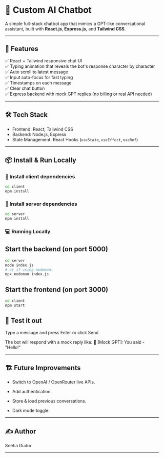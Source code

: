 # 🤖 Custom AI Chatbot

A simple full-stack chatbot app that mimics a GPT-like conversational assistant, built with **React.js**, **Express.js**, and **Tailwind CSS**.

---

## 🚀 Features

✅ React + Tailwind responsive chat UI  
✅ Typing animation that reveals the bot's response character by character  
✅ Auto scroll to latest message  
✅ Input auto-focus for fast typing  
✅ Timestamps on each message  
✅ Clear chat button  
✅ Express backend with mock GPT replies (no billing or real API needed)

---

## 🛠 Tech Stack

- Frontend: React, Tailwind CSS
- Backend: Node.js, Express
- State Management: React Hooks (`useState`, `useEffect`, `useRef`)

---

## 📦 Install & Run Locally

### 🚀 Install client dependencies
```bash
cd client
npm install
```
### 🚀 Install server dependencies
```bash
cd server
npm install
```

### 💻 Running Locally
## Start the backend (on port 5000)
```bash
cd server
node index.js
# or if using nodemon:
npx nodemon index.js
```
## Start the frontend (on port 3000)
```bash
cd client
npm start
```
## 🧪 Test it out
Type a message and press Enter or click Send.

The bot will respond with a mock reply like:
🤖 [Mock GPT]: You said - "Hello!"

---

## 🏗 Future Improvements
- Switch to OpenAI / OpenRouter live APIs.

- Add authentication.

- Store & load previous conversations.

- Dark mode toggle.

---

## ✍️ Author
Sneha Gudur

---